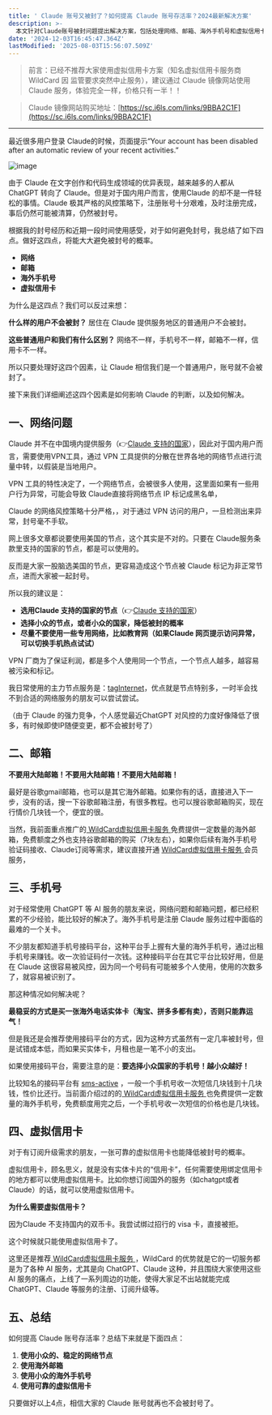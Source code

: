 ```yaml
---
title: ' Claude 账号又被封了？如何提高 Claude 账号存活率？2024最新解决方案'
description: >-
  本文针对Claude账号被封问题提出解决方案，包括处理网络、邮箱、海外手机号和虚拟信用卡四个因素，建议选择合适的VPN节点、使用海外邮箱和手机号，以及考虑使用虚拟信用卡降低被封概率。
date: '2024-12-03T16:45:47.364Z'
lastModified: '2025-08-03T15:56:07.509Z'
---
```

> 前言：已经不推荐大家使用虚拟信用卡方案（知名虚拟信用卡服务商 WildCard 因 监管要求突然中止服务），建议通过 Claude 镜像网站使用 Claude 服务，体验完全一样，价格只有一半！！

> Claude 镜像网站购买地址：[https://sc.i6ls.com/links/9BBA2C1F](https://sc.i6ls.com/links/9BBA2C1F)

-------------------------------

最近很多用户登录 Claude的时候，页面提示“Your account has been disabled after an automatic review of your recent activities.”

​![image](https://tjjsjwhj-blog.oss-cn-beijing.aliyuncs.com/hexo/202412040041266.png)​

由于 Claude 在文字创作和代码生成领域的优异表现，越来越多的人都从 ChatGPT 转向了 Claude。但是对于国内用户而言，使用Claude 的却不是一件轻松的事情。Claude 极其严格的风控策略下，注册账号十分艰难，及时注册完成，事后仍然可能被清算，仍然被封号。

根据我的封号经历和近期一段时间使用感受，对于如何避免封号，我总结了如下四点。做好这四点，将能大大避免被封号的概率。

* **网络**
* **邮箱**
* **海外手机号**
* **虚拟信用卡**

为什么是这四点？我们可以反过来想：

**什么样的用户不会被封？** 居住在 Claude 提供服务地区的普通用户不会被封。

**这些普通用户和我们有什么区别？** 网络不一样，手机号不一样，邮箱不一样，信用卡不一样。

所以只要处理好这四个因素，让 Claude 相信我们是一个普通用户，账号就不会被封了。

接下来我们详细阐述这四个因素是如何影响 Claude 的判断，以及如何解决。

## 一、网络问题

Claude 并不在中国境内提供服务（👉[Claude 支持的国家](https://support.anthropic.com/zh-CN/articles/8461763-%E6%88%91%E5%9C%A8%E5%93%AA%E9%87%8C%E5%8F%AF%E4%BB%A5%E8%AE%BF%E9%97%AEclaude-ai)），因此对于国内用户而言，需要使用VPN工具，通过 VPN 工具提供的分散在世界各地的网络节点进行流量中转，以假装是当地用户。

VPN 工具的特性决定了，一个网络节点，会被很多人使用，这里面如果有一些用户行为异常，可能会导致 Claude直接将网络节点 IP 标记成黑名单，

Claude 的网络风控策略十分严格，，对于通过 VPN 访问的用户，一旦检测出来异常，封号毫不手软。

网上很多文章都说要使用美国的节点，这个其实是不对的。只要在 Claude服务条款里支持的国家的节点，都是可以使用的。

反而是大家一股脑选美国的节点，更容易造成这个节点被 Claude 标记为非正常节点，进而大家被一起封号。

所以我的建议是：

* **选用Claude 支持的国家的节点**（👉[Claude 支持的国家](https://support.anthropic.com/zh-CN/articles/8461763-%E6%88%91%E5%9C%A8%E5%93%AA%E9%87%8C%E5%8F%AF%E4%BB%A5%E8%AE%BF%E9%97%AEclaude-ai)）
* **选择小众的节点，或者小众的国家，降低被封的概率**
* **尽量不要使用一些专用网络，比如教育网（如果Claude 网页提示访问异常，可以切换手机热点试试）**

VPN 厂商为了保证利润，都是多个人使用同一个节点，一个节点人越多，越容易被污染和标记。

我日常使用的主力节点服务是：[tagInternet](https://tagss05.pro/#/auth/xtv5RwKr)，优点就是节点特别多，一时半会找不到合适的网络服务的朋友可以尝试尝试。

（由于 Claude 的强力竞争，个人感觉最近ChatGPT 对风控的力度好像降低了很多，有时候即使IP随便变更，都不会被封号了）

## 二、邮箱

**不要用大陆邮箱！不要用大陆邮箱！不要用大陆邮箱！**

最好是谷歌gmail邮箱，也可以是其它海外邮箱。如果你有的话，直接进入下一步，没有的话，搜一下谷歌邮箱注册，有很多教程。也可以搜谷歌邮箱购买，现在行情价几块钱一个，便宜的很。

当然，我前面重点推广的[ WildCard虚拟信用卡服务 ](https://yeka.ai/i/GPTXYZ)免费提供一定数量的海外邮箱，免费额度之外也支持谷歌邮箱的购买（7块左右），如果你后续有海外手机号验证码接收、Claude订阅等需求，建议直接开通 [ WildCard虚拟信用卡服务 ](https://yeka.ai/i/GPTXYZ)会员服务，

## 三、手机号

对于经常使用 ChatGPT 等 AI 服务的朋友来说，网络问题和邮箱问题，都已经积累的不少经验，能比较好的解决了。海外手机号是注册 Claude 服务过程中面临的最难的一个关卡。

不少朋友都知道手机号接码平台，这种平台手上握有大量的海外手机号，通过出租手机号来赚钱。收一次验证码付一次钱。这种接码平台在其它平台比较好用，但是在 Claude 这很容易被风控，因为同一个号码有可能被多个人使用，使用的次数多了，就容易被识别了。

那这种情况如何解决呢？

**最稳妥的方式是买一张海外电话实体卡（淘宝、拼多多都有卖），否则只能靠运气！**

但是我还是会推荐使用接码平台的方式，因为这种方式虽然有一定几率被封号，但是试错成本低，而如果买实体卡，月租也是一笔不小的支出。

如果使用接码平台，需要注意的是：**要选择小众国家的手机号！越小众越好！**

比较知名的接码平台有 [sms-active](https://sms-activate.guru/) ，一般一个手机号收一次短信几块钱到十几块钱，性价比还行。当前面介绍过的的[ WildCard虚拟信用卡服务 ](https://yeka.ai/i/GPTXYZ)也免费提供一定数量的海外手机号，免费额度用完之后，一个手机号收一次短信的价格也是几块钱。

## 四、虚拟信用卡

对于有订阅升级需求的朋友，一张可靠的虚拟信用卡也能降低被封号的概率。

虚拟信用卡，顾名思义，就是没有实体卡片的“信用卡”，任何需要使用绑定信用卡的地方都可以使用虚拟信用卡。比如你想订阅国外的服务（如chatgpt或者Claude）的话，就可以使用虚拟信用卡。

**为什么需要虚拟信用卡？**

因为Claude 不支持国内的双币卡。我尝试绑过招行的 visa 卡，直接被拒。

这个时候就只能使用虚拟信用卡了。

这里还是推荐[ WildCard虚拟信用卡服务 ](https://yeka.ai/i/GPTXYZ)，WildCard 的优势就是它的一切服务都是为了各种 AI 服务，尤其是向 ChatGPT、Claude 这种，并且围绕大家使用这些 AI 服务的痛点，上线了一系列周边的功能，使得大家足不出站就能完成 ChatGPT、Claude 等服务的注册、订阅升级等。

## 五、总结

如何提高 Claude 账号存活率？总结下来就是下面四点：

1. **使用小众的、稳定的网络节点**
2. **使用海外邮箱**
3. **使用小众的海外手机号**
4. **使用可靠的虚拟信用卡**

只要做好以上4点，相信大家的 Claude 账号就再也不会被封号了。
